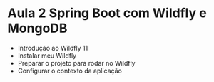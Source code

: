 # Aula 2 Spring Boot com Wildfly e MongoDB

* Introdução ao Wildfly 11
* Instalar meu Wildfly 
* Preparar o projeto para rodar no Wildfly 
* Configurar o contexto da aplicação

